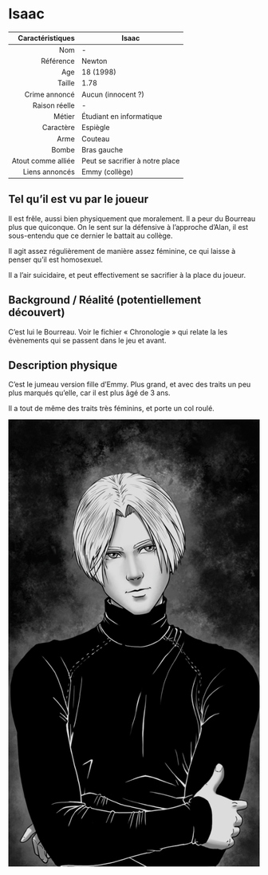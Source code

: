 # Isaac

|   Caractéristiques | Isaac                           |
| -----------------: | ------------------------------- |
|                Nom | -                               |
|          Référence | Newton                          |
|                Age | 18 (1998)                       |
|             Taille | 1.78                            |
|      Crime annoncé | Aucun (innocent ?)              |
|      Raison réelle | -                               |
|             Métier | Étudiant en informatique        |
|          Caractère | Espiègle                        |
|               Arme | Couteau                         |
|              Bombe | Bras gauche                     |
| Atout comme alliée | Peut se sacrifier à notre place |
|     Liens annoncés | Emmy (collège)                  |

## Tel qu’il est vu par le joueur

Il est frêle, aussi bien physiquement que moralement. Il a peur du Bourreau plus que quiconque. On le sent sur la défensive à l’approche d’Alan, il est sous-entendu que ce dernier le battait au collège.

Il agit assez régulièrement de manière assez féminine, ce qui laisse à penser qu’il est homosexuel.

Il a l’air suicidaire, et peut effectivement se sacrifier à la place du joueur.

## Background / Réalité (potentiellement découvert)

C’est lui le Bourreau. Voir le fichier « Chronologie » qui relate la les évènements qui se passent dans le jeu et avant.

## Description physique

C’est le jumeau version fille d’Emmy. Plus grand, et avec des traits un peu plus marqués qu’elle, car il est plus âgé de 3 ans. 

Il a tout de même des traits très féminins, et porte un col roulé.

![portrait de isaac](../Creations/Portraits/Isaac.png)
